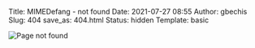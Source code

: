Title: MIMEDefang - not found
Date: 2021-07-27 08:55
Author: gbechis
Slug: 404
save_as: 404.html
Status: hidden
Template: basic

![Page not found](images/404.png "Page not found")
